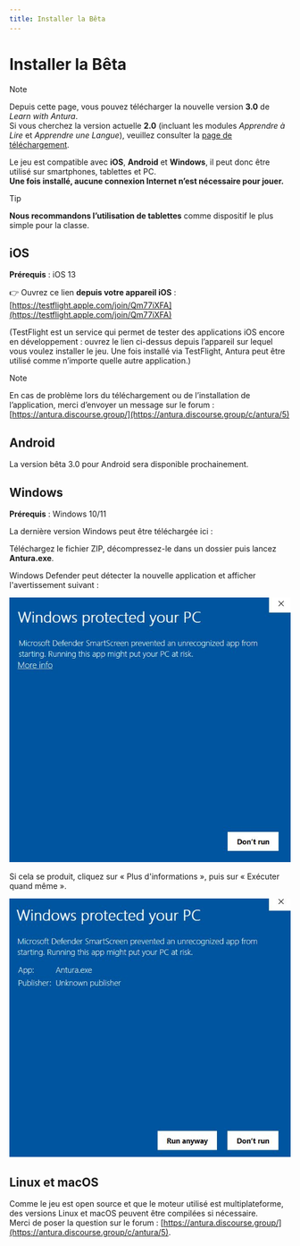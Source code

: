 ```yaml
---
title: Installer la Bêta
---
```

<script setup>
import WindowsDownloadLink from '../../snippets/download_link.md'
</script>
# Installer la Bêta

> [!note]
> Depuis cette page, vous pouvez télécharger la nouvelle version **3.0** de *Learn with Antura*.  
> Si vous cherchez la version actuelle **2.0** (incluant les modules *Apprendre à Lire* et *Apprendre une Langue*), veuillez consulter la [page de téléchargement](../download.md).

Le jeu est compatible avec **iOS**, **Android** et **Windows**, il peut donc être utilisé sur smartphones, tablettes et PC.  
**Une fois installé, aucune connexion Internet n’est nécessaire pour jouer.**

> [!TIP]
> **Nous recommandons l’utilisation de tablettes** comme dispositif le plus simple pour la classe.

## iOS

**Prérequis** : iOS 13  

👉 Ouvrez ce lien **depuis votre appareil iOS** : [https://testflight.apple.com/join/Qm77iXFA](https://testflight.apple.com/join/Qm77iXFA)  

(TestFlight est un service qui permet de tester des applications iOS encore en développement : ouvrez le lien ci-dessus depuis l’appareil sur lequel vous voulez installer le jeu. Une fois installé via TestFlight, Antura peut être utilisé comme n’importe quelle autre application.)

> [!note]
> En cas de problème lors du téléchargement ou de l’installation de l’application, merci d’envoyer un message sur le forum : [https://antura.discourse.group/](https://antura.discourse.group/c/antura/5)

## Android

La version bêta 3.0 pour Android sera disponible prochainement.  

## Windows

**Prérequis** : Windows 10/11  

La dernière version Windows peut être téléchargée ici :

<WindowsDownloadLink />

Téléchargez le fichier ZIP, décompressez-le dans un dossier puis lancez **Antura.exe**.

Windows Defender peut détecter la nouvelle application et afficher l'avertissement suivant :

![Install_Windows_Warning](../../assets/img/screenshot/setup/install_windows_01.jpg)

Si cela se produit, cliquez sur « Plus d'informations », puis sur « Exécuter quand même ».

![Install_Windows_RunAnyway](../../assets/img/screenshot/setup/install_windows_02.jpg)

## Linux et macOS

Comme le jeu est open source et que le moteur utilisé est multiplateforme, des versions Linux et macOS peuvent être compilées si nécessaire.  
Merci de poser la question sur le forum : [https://antura.discourse.group/](https://antura.discourse.group/c/antura/5).
